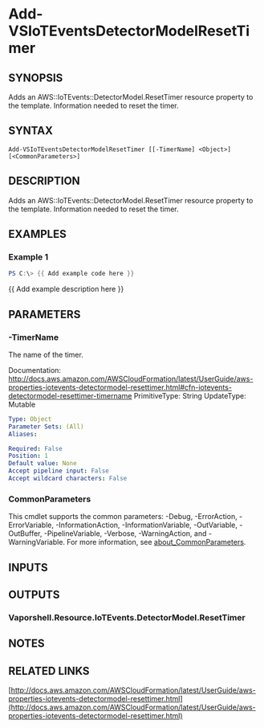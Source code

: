 # Add-VSIoTEventsDetectorModelResetTimer

## SYNOPSIS
Adds an AWS::IoTEvents::DetectorModel.ResetTimer resource property to the template.
Information needed to reset the timer.

## SYNTAX

```
Add-VSIoTEventsDetectorModelResetTimer [[-TimerName] <Object>] [<CommonParameters>]
```

## DESCRIPTION
Adds an AWS::IoTEvents::DetectorModel.ResetTimer resource property to the template.
Information needed to reset the timer.

## EXAMPLES

### Example 1
```powershell
PS C:\> {{ Add example code here }}
```

{{ Add example description here }}

## PARAMETERS

### -TimerName
The name of the timer.

Documentation: http://docs.aws.amazon.com/AWSCloudFormation/latest/UserGuide/aws-properties-iotevents-detectormodel-resettimer.html#cfn-iotevents-detectormodel-resettimer-timername
PrimitiveType: String
UpdateType: Mutable

```yaml
Type: Object
Parameter Sets: (All)
Aliases:

Required: False
Position: 1
Default value: None
Accept pipeline input: False
Accept wildcard characters: False
```

### CommonParameters
This cmdlet supports the common parameters: -Debug, -ErrorAction, -ErrorVariable, -InformationAction, -InformationVariable, -OutVariable, -OutBuffer, -PipelineVariable, -Verbose, -WarningAction, and -WarningVariable. For more information, see [about_CommonParameters](http://go.microsoft.com/fwlink/?LinkID=113216).

## INPUTS

## OUTPUTS

### Vaporshell.Resource.IoTEvents.DetectorModel.ResetTimer
## NOTES

## RELATED LINKS

[http://docs.aws.amazon.com/AWSCloudFormation/latest/UserGuide/aws-properties-iotevents-detectormodel-resettimer.html](http://docs.aws.amazon.com/AWSCloudFormation/latest/UserGuide/aws-properties-iotevents-detectormodel-resettimer.html)

